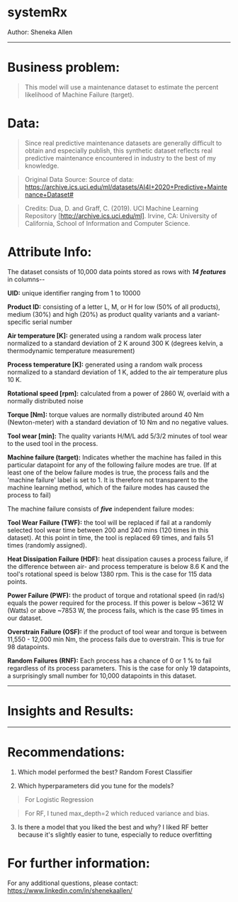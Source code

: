 # systemRx


Author: Sheneka Allen


---


# Business problem:
>This model will use a maintenance dataset to estimate the percent likelihood of Machine Failure (target).

# Data:
>Since real predictive maintenance datasets are generally difficult to obtain and especially publish, 
>this synthetic dataset reflects real predictive maintenance encountered in industry to the best of my knowledge.

>Original Data Source: Source of data: https://archive.ics.uci.edu/ml/datasets/AI4I+2020+Predictive+Maintenance+Dataset#

>Credits: Dua, D. and Graff, C. (2019). UCI Machine Learning Repository [http://archive.ics.uci.edu/ml]. 
>Irvine, CA: University of California, School of Information and Computer Science.

# Attribute Info:

The dataset consists of 10,000 data points stored as rows with **_14 features_** in columns--

**UID:** unique identifier ranging from 1 to 10000

**Product ID:** consisting of a letter L, M, or H for low (50% of all products), medium (30%) and high (20%) as product quality variants and a variant-specific serial number

**Air temperature [K]:** generated using a random walk process later normalized to a standard deviation of 2 K around 300 K (degrees kelvin, a thermodynamic temperature measurement)

**Process temperature [K]:** generated using a random walk process normalized to a standard deviation of 1 K, added to the air temperature plus 10 K.

**Rotational speed [rpm]:** calculated from a power of 2860 W, overlaid with a normally distributed noise

**Torque [Nm]:** torque values are normally distributed around 40 Nm (Newton-meter) with a standard deviation of 10 Nm and no negative values.

**Tool wear [min]:** The quality variants H/M/L add 5/3/2 minutes of tool wear to the used tool in the process.

**Machine failure (target):** Indicates whether the machine has failed in this particular datapoint for any of the following failure modes are true. (If at least one of the below failure modes is true, the process fails and the 'machine failure' label is set to 1. It is therefore not transparent to the machine learning method, which of the failure modes has caused the process to fail)

The machine failure consists of **_five_** independent failure modes:

**Tool Wear Failure (TWF):** the tool will be replaced if fail at a randomly selected tool wear time between 200 and 240 mins (120 times in this dataset). At this point in time, the tool is replaced 69 times, and fails 51 times (randomly assigned).

**Heat Dissipation Failure (HDF):** heat dissipation causes a process failure, if the difference between air- and process temperature is below 8.6 K and the tool's rotational speed is below 1380 rpm. This is the case for 115 data points.

**Power Failure (PWF):** the product of torque and rotational speed (in rad/s) equals the power required for the process. If this power is below ~3612 W (Watts) or above ~7853 W, the process fails, which is the case 95 times in our dataset.

**Overstrain Failure (OSF):** if the product of tool wear and torque is between 11,550 - 12,000 min Nm, the process fails due to overstrain. This is true for 98 datapoints.

**Random Failures (RNF):** Each process has a chance of 0 or 1 % to fail regardless of its process parameters. This is the case for only 19 datapoints, a surprisingly small number for 10,000 datapoints in this dataset.

---


# Insights and Results: 



---
# Recommendations:

1. Which model performed the best? Random Forest Classifier

2. Which hyperparameters did you tune for the models?
>For Logistic Regression

>For RF, I tuned max_depth=2 which reduced variance and bias.

3. Is there a model that you liked the best and why? I liked RF better because it's slightly easier to tune, especially to reduce overfitting


# For further information:
For any additional questions, please contact: https://www.linkedin.com/in/shenekaallen/
